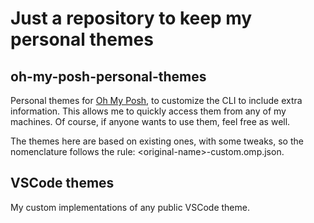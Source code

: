# Just a repository to keep my personal themes
## oh-my-posh-personal-themes

Personal themes for [Oh My Posh](https://ohmyposh.dev/), to customize the CLI to include extra information. This allows me to quickly access them from any of my machines. Of course, if anyone wants to use them, feel free as well.

The themes here are based on existing ones, with some tweaks, so the nomenclature follows the rule: &lt;original-name&gt;-custom.omp.json.

## VSCode themes

My custom implementations of any public VSCode theme.
